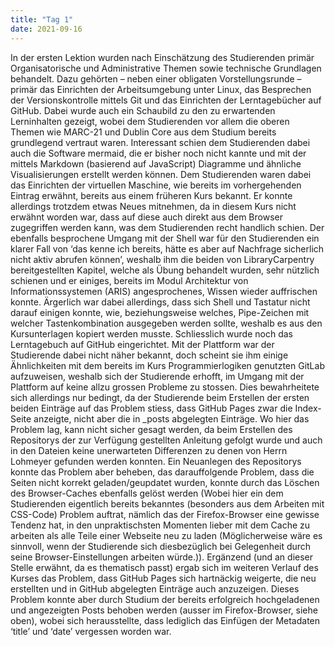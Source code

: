```yaml
---
title: "Tag 1"
date: 2021-09-16
---
```


In der ersten Lektion wurden nach Einschätzung des Studierenden primär Organisatorische und Administrative Themen sowie technische Grundlagen behandelt. Dazu gehörten – neben einer obligaten Vorstellungsrunde – primär das Einrichten der Arbeitsumgebung unter Linux, das Besprechen der Versionskontrolle mittels Git und das Einrichten der Lerntagebücher auf GitHub. 
Dabei wurde auch ein Schaubild zu den zu erwartenden Lerninhalten gezeigt, wobei dem Studierenden vor allem die oberen Themen wie MARC-21 und Dublin Core aus dem Studium bereits grundlegend vertraut waren. Interessant schien dem Studierenden dabei auch die Software mermaid, die er bisher noch nicht kannte und mit der mittels Markdown (basierend auf JavaScript) Diagramme und ähnliche Visualisierungen erstellt werden können.
Dem Studierenden waren dabei das Einrichten der virtuellen Maschine, wie bereits im vorhergehenden Eintrag erwähnt, bereits aus einem früheren Kurs bekannt. Er konnte allerdings trotzdem etwas Neues mitnehmen, da in diesem Kurs nicht erwähnt worden war, dass auf diese auch direkt aus dem Browser zugegriffen werden kann, was dem Studierenden recht handlich schien. 
Der ebenfalls besprochene Umgang mit der Shell war für den Studierenden ein klarer Fall von ‘das kenne ich bereits, hätte es aber auf Nachfrage sicherlich nicht aktiv abrufen können’, weshalb ihm die beiden von LibraryCarpentry bereitgestellten Kapitel, welche als Übung behandelt wurden, sehr nützlich schienen und er einiges, bereits im Modul Architektur von Informationssystemen (ARIS) angesprochenes, Wissen wieder auffrischen konnte. Ärgerlich war dabei allerdings, dass sich Shell und Tastatur nicht darauf einigen konnte, wie, beziehungsweise welches, Pipe-Zeichen mit welcher Tastenkombination ausgegeben werden sollte, weshalb es aus den Kursunterlagen kopiert werden musste.
Schliesslich wurde noch das Lerntagebuch auf GitHub eingerichtet. Mit der Plattform war der Studierende dabei nicht näher bekannt, doch scheint sie ihm einige Ähnlichkeiten mit dem bereits im Kurs Programmierlogiken genutzten GitLab aufzuweisen, weshalb sich der Studierende erhofft, im Umgang mit der Plattform auf keine allzu grossen Probleme zu stossen. Dies bewahrheitete sich allerdings nur bedingt, da der Studierende beim Erstellen der ersten beiden Einträge auf das Problem stiess, dass GitHub Pages zwar die Index-Seite anzeigte, nicht aber die in _posts abgelegten Einträge. Wo hier das Problem lag, kann nicht sicher gesagt werden, da beim Erstellen des Repositorys der zur Verfügung gestellten Anleitung gefolgt wurde und auch in den Dateien keine unerwarteten Differenzen zu denen von Herrn Lohmeyer gefunden werden konnten. Ein Neuanlegen des Repositorys konnte das Problem aber beheben, das darauffolgende Problem, dass die Seiten nicht korrekt geladen/geupdatet wurden, konnte durch das Löschen des Browser-Caches ebenfalls gelöst werden (Wobei hier ein dem Studierenden eigentlich bereits bekanntes (besonders aus dem Arbeiten mit CSS-Code) Problem auftrat, nämlich das der Firefox-Browser eine gewisse Tendenz hat, in den unpraktischsten Momenten lieber mit dem Cache zu arbeiten als alle Teile einer Webseite neu zu laden (Möglicherweise wäre es sinnvoll, wenn der Studierende sich diesbezüglich bei Gelegenheit durch seine Browser-Einstellungen arbeiten würde.)). 
Ergänzend (und an dieser Stelle erwähnt, da es thematisch passt) ergab sich im weiteren Verlauf des Kurses das Problem, dass GitHub Pages sich hartnäckig weigerte, die neu erstellten und in GitHub abgelegten Einträge auch anzuzeigen. Dieses Problem konnte aber durch Studium der bereits erfolgreich hochgeladenen und angezeigten Posts behoben werden (ausser im Firefox-Browser, siehe oben), wobei sich herausstellte, dass lediglich das Einfügen der Metadaten ‘title’ und ‘date’ vergessen worden war.
